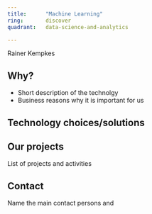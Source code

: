 ```yaml
---
title:      "Machine Learning"
ring:       discover
quadrant:   data-science-and-analytics

---
```


Rainer Kempkes

## Why?
- Short description of the technolgy 
- Business reasons why it is important for us

## Technology choices/solutions


## Our projects 
List of projects and activities


## Contact
Name the main contact persons and 
